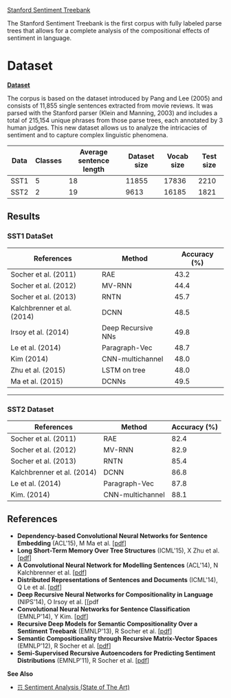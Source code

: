[Stanford Sentiment Treebank](https://nlp.stanford.edu/~socherr/EMNLP2013_RNTN.pdf)

The Stanford Sentiment Treebank is the first corpus with fully labeled parse trees that allows for a complete analysis of the compositional effects of sentiment in language.

# Dataset

**[Dataset](https://nlp.stanford.edu/sentiment/)**

The corpus is based on the dataset introduced by Pang and Lee (2005) and consists of 11,855 single sentences extracted from movie reviews. It was parsed with the Stanford parser (Klein and Manning, 2003) and includes a total of 215,154 unique phrases from those parse trees, each annotated by 3 human judges. This new dataset allows us to analyze the intricacies of sentiment and to capture complex linguistic phenomena.

| Data | Classes | Average sentence length | Dataset size | Vocab size | Test size |
|------|---------|-------------------------|--------------|------------|-----------|
| SST1 | 5       | 18                      | 11855        | 17836      | 2210      |
| SST2 | 2       | 19                      | 9613         | 16185      | 1821      |

## Results

### SST1 DataSet

| References                 | Method             | Accuracy (%) |
|----------------------------|--------------------|--------------|
| Socher et al. (2011)       | RAE                | 43.2         |
| Socher et al. (2012)       | MV-RNN             | 44.4         |
| Socher et al. (2013)       | RNTN               | 45.7         |
| Kalchbrenner et al. (2014) | DCNN               | 48.5         |
| Irsoy et al. (2014)        | Deep Recursive NNs | 49.8         |
| Le et al. (2014)           | Paragraph-Vec      | 48.7         |
| Kim (2014)                 | CNN-multichannel   | 48.0         |
| Zhu et al. (2015)          | LSTM on tree       | 48.0         |
| Ma et al. (2015)           | DCNNs              | 49.5         |
---
### SST2 Dataset

| References                 | Method           | Accuracy (%) |
|----------------------------|------------------|--------------|
| Socher et al. (2011)       | RAE              | 82.4         |
| Socher et al. (2012)       | MV-RNN           | 82.9         |
| Socher et al. (2013)       | RNTN             | 85.4         |
| Kalchbrenner et al. (2014) | DCNN             | 86.8         |
| Le et al. (2014)           | Paragraph-Vec    | 87.8         |
| Kim. (2014)                | CNN-multichannel | 88.1         |

## References 

* **Dependency-based Convolutional Neural Networks for Sentence Embedding** (ACL'15), M Ma et al. [[pdf](http://www.aclweb.org/anthology/P15-2029)]
* **Long Short-Term Memory Over Tree Structures** (ICML'15), X Zhu et al. [[pdf](https://arxiv.org/pdf/1503.04881.pdf)]
* **A Convolutional Neural Network for Modelling Sentences** (ACL'14), N Kalchbrenner et al. [[pdf](http://www.aclweb.org/anthology/P14-1062)]
* **Distributed Representations of Sentences and Documents** (ICML'14), Q Le et al. [[pdf](https://cs.stanford.edu/~quocle/paragraph_vector.pdf)]
* **Deep Recursive Neural Networks for Compositionality in Language** (NIPS'14), O Irsoy et al. [[pdf
* **Convolutional Neural Networks for Sentence Classification** (EMNLP'14), Y Kim. [[pdf](https://arxiv.org/pdf/1408.5882.pdf)]
* **Recursive Deep Models for Semantic Compositionality Over a Sentiment Treebank** (EMNLP'13), R Socher et al. [[pdf](https://nlp.stanford.edu/~socherr/EMNLP2013_RNTN.pdf)]
* **Semantic Compositionality through Recursive Matrix-Vector Spaces** (EMNLP'12), R Socher et al. [[pdf](https://nlp.stanford.edu/pubs/SocherHuvalManningNg_EMNLP2012.pdf)]
* **Semi-Supervised Recursive Autoencoders for Predicting Sentiment Distributions** (EMNLP'11), R Socher et al. [[pdf](https://dl.acm.org/citation.cfm?id=2145450)]

**See Also**

* [☶ Sentiment Analysis (State of The Art)](https://github.com/magizbox/underthesea/wiki/English-NLP-SOTA#sentiment-analysis)